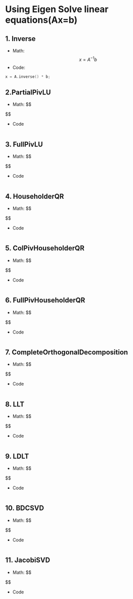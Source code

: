 # Using Eigen Solve linear equations(Ax=b)

## 1. Inverse
- Math:
$$
x=A^{-1}b
$$
- Code:
```C++
x = A.inverse() * b;
```

## 2.PartialPivLU
- Math:
$$

$$
- Code
```C++

```

## 3. FullPivLU
- Math:
$$

$$
- Code
```C++

```

## 4. HouseholderQR
- Math:
$$

$$
- Code
```C++

```

## 5. ColPivHouseholderQR
- Math:
$$

$$
- Code
```C++

```

## 6. FullPivHouseholderQR
- Math:
$$

$$
- Code
```C++

```

## 7. CompleteOrthogonalDecomposition
- Math:
$$

$$
- Code
```C++

```


## 8. LLT
- Math:
$$

$$
- Code
```C++

```

## 9. LDLT
- Math:
$$

$$
- Code
```C++

```
## 10. BDCSVD
- Math:
$$

$$
- Code
```C++

```
## 11. JacobiSVD
- Math:
$$

$$
- Code
```C++

```
